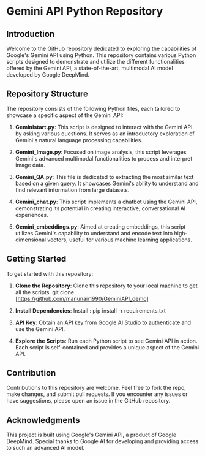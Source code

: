 # Gemini API Python Repository

## Introduction

Welcome to the GitHub repository dedicated to exploring the capabilities of Google's Gemini API using Python. This repository contains various Python scripts designed to demonstrate and utilize the different functionalities offered by the Gemini API, a state-of-the-art, multimodal AI model developed by Google DeepMind. 

## Repository Structure

The repository consists of the following Python files, each tailored to showcase a specific aspect of the Gemini API:

1. **Geministart.py**: This script is designed to interact with the Gemini API by asking various questions. It serves as an introductory exploration of Gemini's natural language processing capabilities.

2. **Gemini_Image.py**: Focused on image analysis, this script leverages Gemini's advanced multimodal functionalities to process and interpret image data.

3. **Gemini_QA.py**: This file is dedicated to extracting the most similar text based on a given query. It showcases Gemini's ability to understand and find relevant information from large datasets.

4. **Gemini_chat.py**: This script implements a chatbot using the Gemini API, demonstrating its potential in creating interactive, conversational AI experiences.

5. **Gemini_embeddings.py**: Aimed at creating embeddings, this script utilizes Gemini's capability to understand and encode text into high-dimensional vectors, useful for various machine learning applications.

## Getting Started

To get started with this repository:

1. **Clone the Repository**: Clone this repository to your local machine to get all the scripts.
git clone [https://github.com/manunair1990/GeminiAPI_demo]

2. **Install Dependencies**: Install : pip install -r requirements.txt 

3. **API Key**: Obtain an API key from Google AI Studio to authenticate and use the Gemini API.

4. **Explore the Scripts**: Run each Python script to see Gemini API in action. Each script is self-contained and provides a unique aspect of the Gemini API.

## Contribution

Contributions to this repository are welcome. Feel free to fork the repo, make changes, and submit pull requests. If you encounter any issues or have suggestions, please open an issue in the GitHub repository.

## Acknowledgments

This project is built using Google's Gemini API, a product of Google DeepMind. Special thanks to Google AI for developing and providing access to such an advanced AI model.
